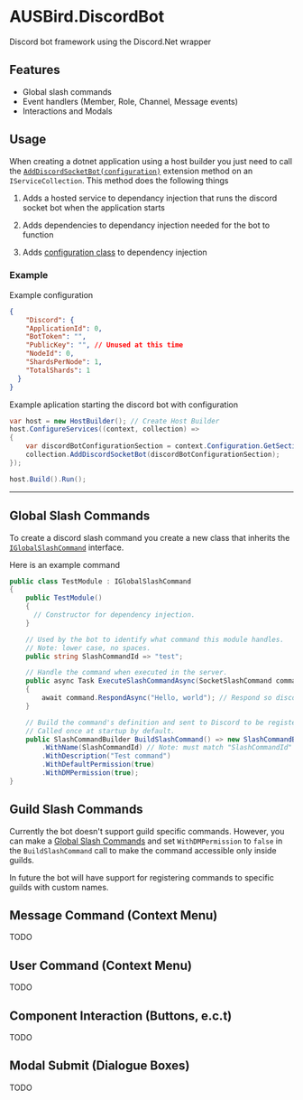# AUSBird.DiscordBot

Discord bot framework using the Discord.Net wrapper

## Features

- Global slash commands
- Event handlers (Member, Role, Channel, Message events)
- Interactions and Modals

## Usage

When creating a dotnet application using a host builder you just need to call the [`AddDiscordSocketBot(configuration)`](src/AUSBird.DiscordBot/AUSBird.DiscordBot.Core/DiscordServiceExtensions.cs) extension method on an `IServiceCollection`.
This method does the following things

1. Adds a hosted service to dependancy injection that runs the discord socket bot when the application starts

2. Adds dependencies to dependancy injection needed for the bot to function

3. Adds [configuration class](src/AUSBird.DiscordBot/AUSBird.DiscordBot.Core/Services/DiscordServiceConfig.cs) to dependency injection

### Example

Example configuration

```json
{
    "Discord": {
    "ApplicationId": 0,
    "BotToken": "",
    "PublicKey": "", // Unused at this time
    "NodeId": 0,
    "ShardsPerNode": 1,
    "TotalShards": 1
  }
}
```

Example aplication starting the discord bot with configuration

```csharp
var host = new HostBuilder(); // Create Host Builder
host.ConfigureServices((context, collection) =>
{
    var discordBotConfigurationSection = context.Configuration.GetSection("Discord"); // Configuration section 
    collection.AddDiscordSocketBot(discordBotConfigurationSection);
});

host.Build().Run();
```

---

## Global Slash Commands

To create a discord slash command you create a new class that inherits the [`IGlobalSlashCommand`](src/AUSBird.DiscordBot/AUSBird.DiscordBot.Core/Interfaces/SlashCommands/IGlobalSlashCommand.cs) interface.

Here is an example command

```csharp
public class TestModule : IGlobalSlashCommand
{
    public TestModule()
    {
      // Constructor for dependency injection.
    }

    // Used by the bot to identify what command this module handles.
    // Note: lower case, no spaces.
    public string SlashCommandId => "test";

    // Handle the command when executed in the server.
    public async Task ExecuteSlashCommandAsync(SocketSlashCommand command)
    {
        await command.RespondAsync("Hello, world"); // Respond so discord doesn't time out.
    }

    // Build the command's definition and sent to Discord to be registered.
    // Called once at startup by default.
    public SlashCommandBuilder BuildSlashCommand() => new SlashCommandBuilder()
        .WithName(SlashCommandId) // Note: must match "SlashCommandId" property. Recommended to just reference the property.
        .WithDescription("Test command")
        .WithDefaultPermission(true)
        .WithDMPermission(true);
}
```

## Guild Slash Commands

Currently the bot doesn't support guild specific commands. However, you can make a [Global Slash Commands](#global-slash-commands) and set `WithDMPermission` to `false` in the `BuildSlashCommand` call to make the command accessible only inside guilds.

In future the bot will have support for registering commands to specific guilds with custom names.

## Message Command (Context Menu)

TODO

## User Command (Context Menu)

TODO

## Component Interaction (Buttons, e.c.t)

TODO

## Modal Submit (Dialogue Boxes)

TODO
